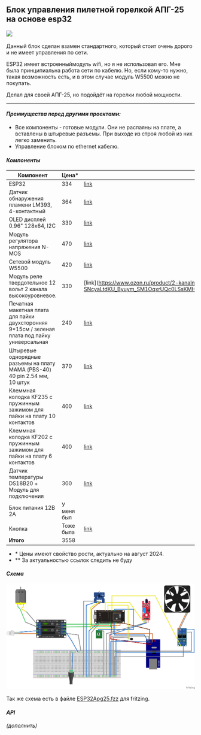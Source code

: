 ## Блок управления пилетной горелкой АПГ-25 на основе esp32

![](https://img.shields.io/badge/version-0.41_beta-blue)

Данный блок сделан взамен стандартного, который стоит очень дорого и не имеет управления по сети. 

ESP32 имеет встроенныймодуль wifi, но я не использовал его. Мне была принципиальна работа сети по кабелю. Но, если кому-то нужно, такая возможность есть, и в этом случае модуль W5500 можно не покупать.

Делал для своей АПГ-25, но подойдёт на горелки любой мощности.

---

#### _Преимущества перед другими проектами:_

*   Все компоненты - готовые модули. Они не распаяны на плате, а вставлены в штыревые разъемы. При выходе из строя любой из них легко заменить.
*   Управление блоком по ethernet кабелю.

#### _Компоненты_

| Компонент | Цена\* | Ссылка\*\* |
| --- | --- | --- |
| ESP32 | 334 | [link](https://market.yandex.ru/product--maketnaia-plata-nodemcu-esp32-esp-wroom-32-ch340-type-c-wifi-bluetooth-lua-sverkhnizkoe-energopotreblenie/1790648827?sku=101880910886&uniqueId=58119328&do-waremd5=1HNdoUzQZoufGNtK-6E05Q&nid=61856) |
| Датчик обнаружения пламени LM393, 4-контактный | 364 | [link](https://www.ozon.ru/product/datchik-obnaruzheniya-plameni-lm393-4-kontaktnyy-846693032/?asb=hBiRiZDrNwCDoU7U5QeV0Pm0KUHdelHlmZQXETNRLEw%253D&asb2=aw-6rGzNZhQRzpwiNINKjgid4D3GQ0P4UlEKcmdoBjm0Vx1kkgscBu8M4ftGOWhgeHI1bINY-PZ9cj3KUq3dVw&avtc=1&avte=2&avts=1725123589&keywords=%D0%94%D0%B0%D1%82%D1%87%D0%B8%D0%BA+%D0%BE%D0%B1%D0%BD%D0%B0%D1%80%D1%83%D0%B6%D0%B5%D0%BD%D0%B8%D1%8F+%D0%BF%D0%BB%D0%B0%D0%BC%D0%B5%D0%BD%D0%B8+LM393%2C+4-%D0%BA%D0%BE%D0%BD%D1%82%D0%B0%D0%BA%D1%82%D0%BD%D1%8B%D0%B9) |
| OLED дисплей 0.96" 128x64, I2C | 330 | [link](https://www.ozon.ru/product/oled-displey-0-96-128x64-i2c-goluboy-832377824/) |
| Модуль регулятора напряжения N-MOS | 470 | [link](https://www.ozon.ru/product/regulyator-skorosti-dvigatelya-xy-mos-regulyator-napryazheniya-n-mos-pereklyuchatel-1228912589/) |
| Сетевой модуль W5500 | 420 | [link](https://market.yandex.ru/product--setevoi-modul-w5500-tcp-ip-stm32-ethernet-dlia-arduino-n/1824023690?sku=101968565885&uniqueId=932565&do-waremd5=l6RW3MQS-Dln0jpte7dQYg&nid=61856) |
| Модуль реле твердотельное 12 вольт 2 канала высокоуровневое. | 330 | [link](https://www.ozon.ru/product/2-kanalnyy-12v-vysokourovnevoe-upravlenie-postoyannym-tokom-tverdotelnyy-releynyy-1269808418/?asb=jfKKWBOPga39T1%252BnU778n8fPJhGylEFF79nT4Hy2vvo%253D&asb2=9m36PaoZSx6NZqCvn08IWXfeeGZyMap-SNcyaLtdKU_Byuym_SM1OqxrUQc0LSsKMH3ge37WfRrRfPAUHHlrkA&avtc=1&avte=2&avts=1725709586&keywords=%D0%9C%D0%BE%D0%B4%D1%83%D0%BB%D1%8C+%D1%80%D0%B5%D0%BB%D0%B5+%D1%82%D0%B2%D0%B5%D1%80%D0%B4%D0%BE%D1%82%D0%B5%D0%BB%D1%8C%D0%BD%D0%BE%D0%B5+12+%D0%B2%D0%BE%D0%BB%D1%8C%D1%82+2+%D0%BA%D0%B0%D0%BD%D0%B0%D0%BB%D0%B0+%D0%B2%D1%8B%D1%81%D0%BE%D0%BA%D0%BE%D1%83%D1%80%D0%BE%D0%B2%D0%BD%D0%B5%D0%B2%D0%BE%D0%B5. |
| Печатная макетная плата для пайки двухсторонняя 9\*15см / зеленая плата под пайку универсальная | 240 | [link](https://www.ozon.ru/product/pechatnaya-maketnaya-plata-dlya-payki-dvuhstoronnyaya-9-15sm-zelenaya-plata-pod-payku-universalnaya-1067054329/) |
| Штыревые однорядные разъемы на плату МАМА (PBS-40) 40 pin 2.54 мм, 10 штук | 370 | [link](https://www.ozon.ru/product/shtyrevye-odnoryadnye-razemy-na-platu-mama-pbs-40-40-pin-2-54-mm-10-shtuk-pld-razem-dlya-proektov-1051231516/) |
| Клеммная колодка KF235 с пружинным зажимом для пайки на плату 10 контактов | 400 | [link](https://www.ozon.ru/product/klemmnaya-kolodka-kf235-s-pruzhinnym-zazhimom-dlya-payki-na-platu-10-kontaktov-764072916/) |
| Клеммная колодка KF202 с пружинным зажимом для пайки на плату 6 контактов | 400 | [link](https://www.ozon.ru/product/klemmnaya-kolodka-kf202-s-pruzhinnym-zazhimom-dlya-payki-na-platu-6-kontaktov-764413414/?asb=tby0V74ND2o5hfGW%252BpJRGPScawkkOdKy86vDkkyHVbY%253D&asb2=e1GlgWaGzBMgbJze2s-4N4_KQ9pGT57vutAZm60iL8_p1W8YhybogodsTgph1pFd&avtc=1&avte=2&avts=1725124843&keywords=%D0%9A%D0%BB%D0%B5%D0%BC%D0%BC%D0%BD%D0%B0%D1%8F+%D0%BA%D0%BE%D0%BB%D0%BE%D0%B4%D0%BA%D0%B0+KF202+%D1%81+%D0%BF%D1%80%D1%83%D0%B6%D0%B8%D0%BD%D0%BD%D1%8B%D0%BC+%D0%B7%D0%B0%D0%B6%D0%B8%D0%BC%D0%BE%D0%BC+%D0%B4%D0%BB%D1%8F+%D0%BF%D0%B0%D0%B9%D0%BA%D0%B8+%D0%BD%D0%B0+%D0%BF%D0%BB%D0%B0%D1%82%D1%83+7+%D0%BA%D0%BE%D0%BD%D1%82%D0%B0%D0%BA%D1%82%D0%BE%D0%B2) |
| Датчик температуры DS18B20 + Модуль для подключения | 300 | [link](https://www.ozon.ru/product/datchik-temperatury-ds18b20-modul-dlya-podklyucheniya-832438319/) |
| Блок питания 12В 2А | У меня был |   |
| Кнопка | Тоже была | [link](https://www.ozon.ru/product/taktovaya-knopka-dip-6mm-h-6mm-h-5mm-kan0611-0431b-komplekt-10sht-1298579180/?asb=FrKIU8vldZLXNb3YUGktmree2B6OnrtZFifcX5JdYMo%253D&asb2=RV0PnuV4dz6rov_p2IldNqN6CenkD2PfN_WyzEUUpLi4DdRtN5qWcosX4vlPzXEvz7RMKIquM4ONTrmxuFaCaQ&avtc=1&avte=2&avts=1725126256&keywords=arduino+%D0%BA%D0%BD%D0%BE%D0%BF%D0%BA%D0%B0) |
| **Итого** | 3558 |   |

*   \* Цены имеют свойство рости, актуально на август 2024.
*   \*\* За актуальностью ссылок следить не буду

#### _Схема_

![](img/ESP32Apg25.png)

Так же схема есть в файле [ESP32Apg25.fzz](https://github.com/arma666/apg25-arduino/blob/main/ESP32Apg25.fzz) для fritzing.

#### _API_

_(дополнить)_